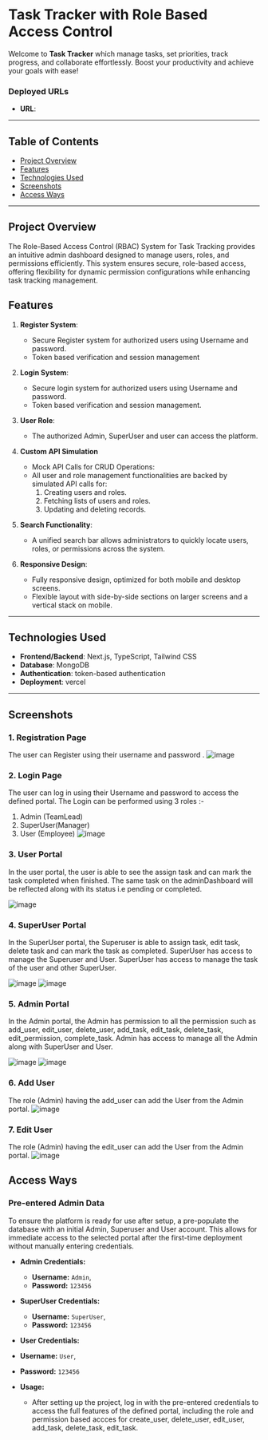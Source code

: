 # Task Tracker with Role Based Access Control

Welcome to  **Task Tracker** which manage tasks, set priorities, track progress, and collaborate effortlessly. Boost your productivity and achieve your goals with ease! 

### Deployed URLs

- **URL**: 

---

## Table of Contents

- [Project Overview](#project-overview)
- [Features](#features)
- [Technologies Used](#technologies-used)
- [Screenshots](#screenshots)
- [Access Ways](#access-ways)

---

## Project Overview

The Role-Based Access Control (RBAC) System for Task Tracking provides an intuitive admin dashboard designed to manage users, roles, and permissions efficiently. This system ensures secure, role-based access, offering flexibility for dynamic permission configurations while enhancing task tracking management.

## Features

1. **Register System**:
   - Secure Register system for authorized users using Username and password.
   - Token based verification and session management 

2. **Login System**:
   - Secure login system for authorized users using Username and password.
   - Token based verification and session management.

3. **User Role**:
   - The authorized Admin, SuperUser and user can access the platform.

4. **Custom API Simulation**
   - Mock API Calls for CRUD Operations:
   - All user and role management functionalities are backed by simulated API calls for:
        1) Creating users and roles.
        2) Fetching lists of users and roles.
        3) Updating and deleting records.

5. **Search Functionality**:
   - A unified search bar allows administrators to quickly locate users, roles, or permissions across the system.

5. **Responsive Design**:
   - Fully responsive design, optimized for both mobile and desktop screens.
   - Flexible layout with side-by-side sections on larger screens and a vertical stack on mobile.

---

## Technologies Used

- **Frontend/Backend**: Next.js, TypeScript, Tailwind CSS
- **Database**: MongoDB
- **Authentication**: token-based authentication
- **Deployment**: vercel

---

## Screenshots

### 1. **Registration Page**
The user can Register using their username and password .
![image](https://github.com/user-attachments/assets/feabcaf6-98fb-4f85-be2d-bf6eef5bfbc4)


### 2. **Login Page**
The user can log in using their Username and password to access the defined portal.
The Login can be performed using 3 roles :- 
1) Admin (TeamLead)
2) SuperUser(Manager)
3) User (Employee)
![image](https://github.com/user-attachments/assets/0aa59446-2354-4e06-af23-a1df12db52e6)


### 3. **User Portal**
In the user portal, the user is able to see the assign task and can mark the task completed when finished. The same task on the adminDashboard will be reflected along with its status i.e pending or completed.

![image](https://github.com/user-attachments/assets/0474347c-9a9d-4101-9ed8-2abeca835bb9)

### 4. **SuperUser Portal**
In the SuperUser portal, the Superuser is able to assign task, edit task, delete task and can mark the task as completed. SuperUser has access to manage the Superuser and User. SuperUser has access to manage the task of the user and other SuperUser.

![image](https://github.com/user-attachments/assets/6f33e5e4-224f-4994-8904-76ad70928b22)
![image](https://github.com/user-attachments/assets/27202f32-9b0f-416f-81ba-bdec643e432b)

### 5. **Admin Portal**
In the Admin portal, the Admin has permission to all the permission such as add_user, edit_user, delete_user, add_task, edit_task, delete_task, edit_permission, complete_task. Admin has access to manage all the Admin along with SuperUser and User.

![image](https://github.com/user-attachments/assets/6c950ceb-378c-4ea6-a811-1b87a0bdce8d)
![image](https://github.com/user-attachments/assets/3d9acca5-cba0-4312-b279-598d8797b3be)

### 6. **Add User**
The role (Admin) having the add_user can add the User from the Admin portal.
![image](https://github.com/user-attachments/assets/023784c9-50a3-4030-8e2d-50a2cc6bf2c9)

### 7. **Edit User**
The role (Admin) having the edit_user can add the User from the Admin portal.
![image](https://github.com/user-attachments/assets/91b52239-bd7d-4df7-80d0-f69f180ea891)



## Access Ways

### Pre-entered Admin Data

To ensure the platform is ready for use after setup, a pre-populate the database with an initial Admin, Superuser and User account. This allows for immediate access to the selected portal after the first-time deployment without manually entering credentials.

- **Admin Credentials:**
  - **Username:** `Admin`,
  - **Password:** `123456`
    
- **SuperUser Credentials:**
  - **Username:** `SuperUser`,
  - **Password:** `123456`

 - **User Credentials:**
  - **Username:** `User`,
  - **Password:** `123456`
    

- **Usage:**
  - After setting up the project, log in with the pre-entered credentials to access the full features of the defined portal, including the role and permission based accces for create_user, delete_user, edit_user, add_task, delete_task, edit_task.
  


